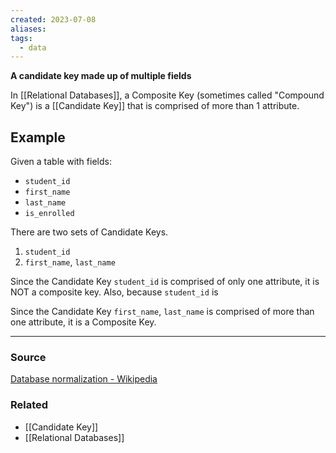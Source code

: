 ```yaml
---
created: 2023-07-08
aliases: 
tags:
  - data
---
```

**A candidate key made up of multiple fields**

In [[Relational Databases]], a Composite Key (sometimes called "Compound Key") is a [[Candidate Key]] that is comprised of more than 1 attribute.

## Example

Given a table with fields:

- `student_id`
- `first_name`
- `last_name`
- `is_enrolled`

There are two sets of Candidate Keys.

1. `student_id`
2. `first_name`, `last_name`

Since the Candidate Key `student_id` is comprised of only one attribute, it is NOT a composite key. Also, because `student_id` is  

Since the Candidate Key `first_name`, `last_name` is comprised of more than one attribute, it is a Composite Key.

****
### Source

[Database normalization - Wikipedia](https://en.wikipedia.org/wiki/Database_normalization)

### Related
- [[Candidate Key]] 
- [[Relational Databases]]